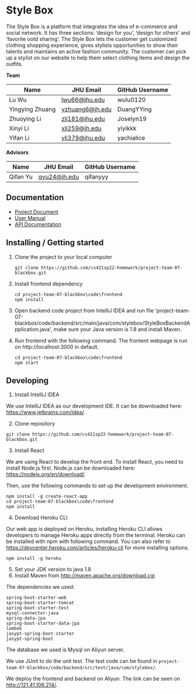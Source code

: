 # Style Box 

The Style Box is a platform that integrates the idea of e-commerce and social network. It has three sections: ‘design for you’, ‘design for others’ and ‘favorite ootd sharing’. The Style Box lets the customer get customized clothing shopping experience, gives stylists opportunities to show their talents and maintains an active fashion community. The customer can pick up a stylist on our website to help them select clothing items and design the outfits. 

**Team**

| Name            | JHU Email       | GitHub Username |
| --------------- | --------------- | --------------- |
| Lu Wu           | lwu66@jhu.edu   | wulu0120        |
| Yingying Zhuang | yzhuang6@jh.edu | DuangYYing      |
| Zhuoying Li     | zli181@jhu.edu  | Joselyn19       |
| Xinyi Li        | xli259@jh.edu   | yiyikkk         |
| Yifan Li        | yli379@jhu.edu  | yachialice      |

**Advisors** 

| Name     | JHU Email    | GitHub Username |
| -------- | ------------ | --------------- |
| Qifan Yu | qyu24@jh.edu | qifanyyy        |

## Documentation

* [Project Document](https://docs.google.com/document/d/1lrwvV_BBTX9bgQO4EuTjWO5jQo29IkbaiXwtHO_O8BU/edit#)
* [User Manual](https://cs421sp22-homework.github.io/project-team-07-blackbox/)
* [API Documentation](https://cs421sp22-homework.github.io/project-team-07-blackbox/)

## Installing / Getting started

1. Clone the project to your local computer

   ```shell
   git clone https://github.com/cs421sp22-homework/project-team-07-blackbox.git
   ```
2. Install frontend dependency

   ```shell
   cd project-team-07-blackbox\code\frontend
   npm install
   ```
3. Open backend code project from IntelliJ IDEA and run file 'project-team-07-blackbox/code/backend/src/main/java/com/stylebox/StyleBoxBackendApplication.java', make sure your Java version is 1.8 and install Maven.

4. Run frontend with the following command. The frontent webpage is run on http://localhost:3000 in default.

   ```shell
   cd project-team-07-blackbox\code\frontend
   npm start
   ```

   

## Developing

1.  Install IntelliJ IDEA

We use IntelliJ IDEA as our development IDE. It can be downloaded here: https://www.jetbrains.com/idea/.

2. Clone repository

```
git clone https://github.com/cs421sp22-homework/project-team-07-blackbox.git
```

3. Install React

We are using React to develop the front end. To install React, you need to install Node.js first. Node.js can be downloaded here: https://nodejs.org/en/download/.

Then, use the following commands to set up the development environment.

```
npm install -g create-react-app
cd project-team-07-blackbox\code\frontend
npm install
```

4. Download Heroku CLI

Our web app is deployed on Heroku, installing Heroku CLI allows developers to manage Heroku apps directly from the terminal. Heroku can be installed with npm with following command. You can also refer to https://devcenter.heroku.com/articles/heroku-cli for more installing options.

```
npm install -g heroku
```

5. Set your JDK version to java 1.8
6. Install Maven from http://maven.apache.org/download.cgi

The dependencies we used:

```
spring-boot-starter-web
spring-boot-starter-tomcat
spring-boot-starter-test
mysql-connector-java
spring-data-jpa
spring-boot-starter-data-jpa
lombok
jasypt-spring-boot-starter
jasypt-spring-boot
```

The database we used is Mysql on Aliyun server.

We use JUnit to do the unit test. The test code can be found in ``project-team-07-blackbox/code/backend/src/test/java/com/stylebox/``.

We deploy the frontend and backend on Aliyun. The link can be seen on http://121.41.106.214/.
